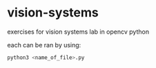 # vision-systems
exercises for vision systems lab in opencv python


each can be ran by using: 
```bash
python3 <name_of_file>.py
```
